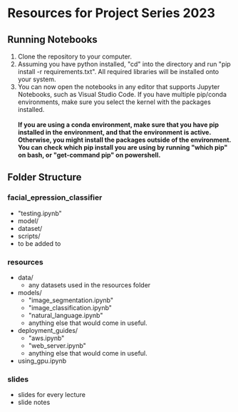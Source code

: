 # Resources for Project Series 2023

## Running Notebooks
1. Clone the repository to your computer.
2. Assuming you have python installed, "cd" into the directory and run "pip install -r requirements.txt". All required libraries will be installed onto your system.
3. You can now open the notebooks in any editor that supports Jupyter Notebooks, such as Visual Studio Code. If you have multiple pip/conda environments, make sure you select the kernel with the packages installed.\
\
**If you are using a conda environment, make sure that you have pip installed in the environment, and that the environment is active. Otherwise, you might install the packages outside of the environment. You can check which pip install you are using by running "which pip" on bash, or "get-command pip" on powershell.**

## Folder Structure
### facial_epression_classifier
- "testing.ipynb"
- model/
- dataset/
- scripts/
- to be added to
### resources
- data/
    - any datasets used in the resources folder
- models/
    - "image_segmentation.ipynb"
    - "image_classification.ipynb"
    - "natural_language.ipynb"
    - anything else that would come in useful.
- deployment_guides/
    - "aws.ipynb"
    - "web_server.ipynb"
    - anything else that would come in useful.
- using_gpu.ipynb
### slides
- slides for every lecture
- slide notes
